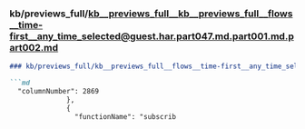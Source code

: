 ### kb/previews_full/kb__previews_full__kb__previews_full__flows__time-first__any_time_selected@guest.har.part047.md.part001.md.part002.md

```md
### kb/previews_full/kb__previews_full__flows__time-first__any_time_selected@guest.har.part047.md.part001.md (part 002)

```md
  "columnNumber": 2869
              },
              {
                "functionName": "subscrib
```

```

```
